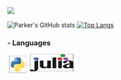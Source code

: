 <img src="https://media.giphy.com/media/SCgkb5jeyfFurduM0W/giphy.gif">

![Parker's GitHub stats](https://github-readme-stats.vercel.app/api?username=phicks22&show_icons=true&theme=radical)
[![Top Langs](https://github-readme-stats.vercel.app/api/top-langs/?username=phicks22&layout=compact&theme=radical)](https://github.com/phicks22/github-readme-stats)
<!-- [![Parker's wakatime stats](https://github-readme-stats.vercel.app/api/wakatime?username=phicks22)](https://github.com/phicks22/github-readme-stats)
 -->
 
 ### - Languages

<p align="left">
  <!-- For more icons please follow  https://github.com/MikeCodesDotNET/ColoredBadges -->
  <img src="imgs/python.svg" background="black" height=40 width=40 alt="python" style="vertical-align:top; margin:4px">
  <img src="imgs/julia.svg" alt="julia" height=40px  width=100px style="vertical-align:top margin:4px">
</p>

<!---
phicks22/phicks22 is a ✨ special ✨ repository because its `README.md` (this file) appears on your GitHub profile.
You can click the Preview link to take a look at your changes.
--->
